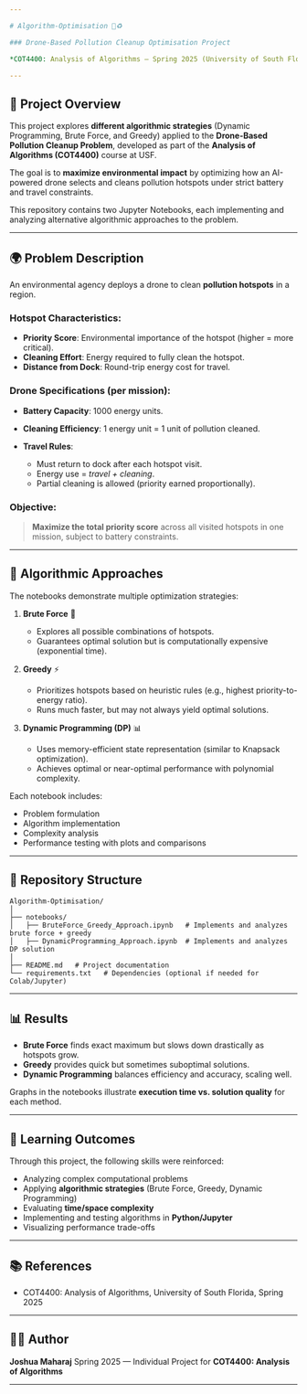 ```yaml
---

# Algorithm-Optimisation 🚁♻️

### Drone-Based Pollution Cleanup Optimisation Project

*COT4400: Analysis of Algorithms — Spring 2025 (University of South Florida)*

---
```


## 📌 Project Overview

This project explores **different algorithmic strategies** (Dynamic Programming, Brute Force, and Greedy) applied to the **Drone-Based Pollution Cleanup Problem**, developed as part of the **Analysis of Algorithms (COT4400)** course at USF.

The goal is to **maximize environmental impact** by optimizing how an AI-powered drone selects and cleans pollution hotspots under strict battery and travel constraints.

This repository contains two Jupyter Notebooks, each implementing and analyzing alternative algorithmic approaches to the problem.

---

## 🌍 Problem Description

An environmental agency deploys a drone to clean **pollution hotspots** in a region.

### Hotspot Characteristics:

* **Priority Score**: Environmental importance of the hotspot (higher = more critical).
* **Cleaning Effort**: Energy required to fully clean the hotspot.
* **Distance from Dock**: Round-trip energy cost for travel.

### Drone Specifications (per mission):

* **Battery Capacity**: 1000 energy units.
* **Cleaning Efficiency**: 1 energy unit = 1 unit of pollution cleaned.
* **Travel Rules**:

  * Must return to dock after each hotspot visit.
  * Energy use = *travel + cleaning*.
  * Partial cleaning is allowed (priority earned proportionally).

### Objective:

> **Maximize the total priority score** across all visited hotspots in one mission, subject to battery constraints.

---

## 🧮 Algorithmic Approaches

The notebooks demonstrate multiple optimization strategies:

1. **Brute Force** 🔎

   * Explores all possible combinations of hotspots.
   * Guarantees optimal solution but is computationally expensive (exponential time).

2. **Greedy** ⚡

   * Prioritizes hotspots based on heuristic rules (e.g., highest priority-to-energy ratio).
   * Runs much faster, but may not always yield optimal solutions.

3. **Dynamic Programming (DP)** 📊

   * Uses memory-efficient state representation (similar to Knapsack optimization).
   * Achieves optimal or near-optimal performance with polynomial complexity.

Each notebook includes:

* Problem formulation
* Algorithm implementation
* Complexity analysis
* Performance testing with plots and comparisons

---

## 📂 Repository Structure

```
Algorithm-Optimisation/
│
├── notebooks/
│   ├── BruteForce_Greedy_Approach.ipynb   # Implements and analyzes brute force + greedy
│   ├── DynamicProgramming_Approach.ipynb  # Implements and analyzes DP solution
│
├── README.md   # Project documentation
└── requirements.txt   # Dependencies (optional if needed for Colab/Jupyter)
```


---

## 📊 Results

* **Brute Force** finds exact maximum but slows down drastically as hotspots grow.
* **Greedy** provides quick but sometimes suboptimal solutions.
* **Dynamic Programming** balances efficiency and accuracy, scaling well.

Graphs in the notebooks illustrate **execution time vs. solution quality** for each method.

---

## 🎯 Learning Outcomes

Through this project, the following skills were reinforced:

* Analyzing complex computational problems
* Applying **algorithmic strategies** (Brute Force, Greedy, Dynamic Programming)
* Evaluating **time/space complexity**
* Implementing and testing algorithms in **Python/Jupyter**
* Visualizing performance trade-offs

---

## 📚 References

* COT4400: Analysis of Algorithms, University of South Florida, Spring 2025

---

## 👨‍💻 Author

**Joshua Maharaj**
Spring 2025 — Individual Project for **COT4400: Analysis of Algorithms**

---

